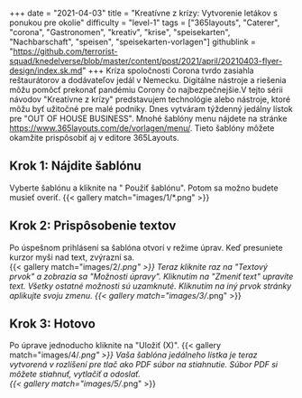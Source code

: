 +++
date = "2021-04-03"
title = "Kreatívne z krízy: Vytvorenie letákov s ponukou pre okolie"
difficulty = "level-1"
tags = ["365layouts", "Caterer", "corona", "Gastronomen", "kreativ", "krise", "speisekarten", "Nachbarschaft", "speisen", "speisekarten-vorlagen"]
githublink = "https://github.com/terrorist-squad/knedelverse/blob/master/content/post/2021/april/20210403-flyer-design/index.sk.md"
+++
Kríza spoločnosti Corona tvrdo zasiahla reštaurátorov a dodávateľov jedál v Nemecku. Digitálne nástroje a riešenia môžu pomôcť prekonať pandémiu Corony čo najbezpečnejšie.V tejto sérii návodov "Kreatívne z krízy" predstavujem technológie alebo nástroje, ktoré môžu byť užitočné pre malé podniky. Dnes vytváram týždenný jedálny lístok pre "OUT OF HOUSE BUSINESS". Mnohé šablóny menu nájdete na stránke https://www.365layouts.com/de/vorlagen/menu/. Tieto šablóny môžete okamžite prispôsobiť aj v editore 365Layouts.
## Krok 1: Nájdite šablónu
Vyberte šablónu a kliknite na " Použiť šablónu". Potom sa možno budete musieť overiť.
{{< gallery match="images/1/*.png" >}}

## Krok 2: Prispôsobenie textov
Po úspešnom prihlásení sa šablóna otvorí v režime úprav.  Keď presuniete kurzor myši nad text, zvýrazní sa.  
{{< gallery match="images/2/*.png" >}}
Teraz kliknite raz na "Textový prvok" a zobrazia sa "Možnosti úpravy". Kliknutím na "Zmeniť text" upravíte text. Všetky ostatné možnosti sú uzamknuté. Kliknutím na iný prvok stránky aplikujte svoju zmenu.
{{< gallery match="images/3/*.png" >}}

## Krok 3: Hotovo
Po úprave jednoducho kliknite na "Uložiť (X)".
{{< gallery match="images/4/*.png" >}}
Vaša šablóna jedálneho lístka je teraz vytvorená v rozlíšení pre tlač ako PDF súbor na stiahnutie.  Súbor PDF si môžete stiahnuť, vytlačiť a odoslať.   
{{< gallery match="images/5/*.png" >}}

